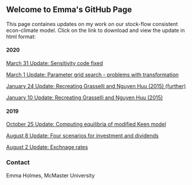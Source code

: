 ## Welcome to Emma's GitHub Page

This page containes updates on my work on our stock-flow consistent econ-climate model. Click on the link to download and view the update in html format:

#### 2020

<a href="March_31_2020.html" download>March 31 Update: Sensitivity code fixed</a>

<a href="March_1_2020.html" download>March 1 Update: Parameter grid search - problems with transformation</a>

<a href="Jan_24_2020.html" download>January 24 Update: Recreating Grasselli and Nguyen Huu (2015) (further)</a>

<a href="Jan_10_2020.html" download>January 10 Update: Recreating Grasselli and Nguyen Huu (2015)</a>

#### 2019

<a href="Oct_25_2019.html" download>October 25 Update: Computing equilibria of modified Keen model</a>

<a href="Aug_8_2019.html" download>August 8 Update: Four scenarios for investment and dividends</a>

<a href="Aug_2_2019.html" download>August 2 Update: Exchnage rates</a>



### Contact

Emma Holmes, McMaster University 
